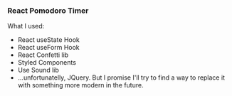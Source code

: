 ### React Pomodoro Timer

What I used:
- React useState Hook
- React useForm Hook
- React Confetti lib
- Styled Components
- Use Sound lib
- ...unfortunatelly, JQuery. But I promise I'll try to find a way to replace it with something more modern in the future.